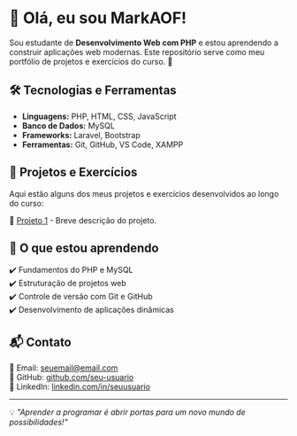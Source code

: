 # 👋 Olá, eu sou MarkAOF!

Sou estudante de **Desenvolvimento Web com PHP** e estou aprendendo a construir aplicações web modernas. Este repositório serve como meu portfólio de projetos e exercícios do curso. 🚀

## 🛠️ Tecnologias e Ferramentas
- **Linguagens:** PHP, HTML, CSS, JavaScript
- **Banco de Dados:** MySQL
- **Frameworks:** Laravel, Bootstrap
- **Ferramentas:** Git, GitHub, VS Code, XAMPP

## 📌 Projetos e Exercícios
Aqui estão alguns dos meus projetos e exercícios desenvolvidos ao longo do curso:

🔹 [Projeto 1](https://github.com/seu-usuario/projeto-1) - Breve descrição do projeto.
<!-- 🔹 [Projeto 2](https://github.com/seu-usuario/projeto-2) - Breve descrição do projeto.
🔹 [Projeto 3](https://github.com/seu-usuario/projeto-3) - Breve descrição do projeto. -->

## 📖 O que estou aprendendo
✔️ Fundamentos do PHP e MySQL  
✔️ Estruturação de projetos web  
✔️ Controle de versão com Git e GitHub  
✔️ Desenvolvimento de aplicações dinâmicas  

## 📬 Contato
📧 Email: [seuemail@email.com](mailto:seuemail@email.com)  
🔗 GitHub: [github.com/seu-usuario](https://github.com/seu-usuario)  
🔗 LinkedIn: [linkedin.com/in/seuusuario](https://linkedin.com/in/seuusuario)  

---

💡 _"Aprender a programar é abrir portas para um novo mundo de possibilidades!"_
